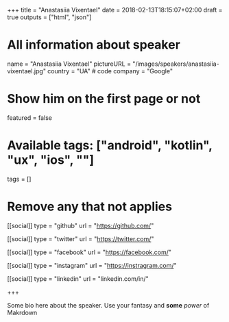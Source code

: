 +++
title = "Anastasiia Vixentael"
date = 2018-02-13T18:15:07+02:00
draft = true
outputs = ["html", "json"]

# All information about speaker
name = "Anastasiia Vixentael"
pictureURL = "/images/speakers/anastasiia-vixentael.jpg"
country = "UA" # code
company = "Google"

# Show him on the first page or not
featured = false

# Available tags: ["android", "kotlin", "ux", "ios", ""]
tags = []

# Remove any that not applies
[[social]]
  type = "github"
  url = "https://github.com/<username>"

[[social]]
  type = "twitter"
  url = "https://twitter.com/<username>"

[[social]]
  type = "facebook"
  url = "https://facebook.com/<username>"

[[social]]
  type = "instagram"
  url = "https://instragram.com/<username>"

[[social]]
  type = "linkedin"
  url = "linkedin.com/in/<username>"

+++

Some bio here about the speaker. Use your fantasy and **some** _power_ of Makrdown
